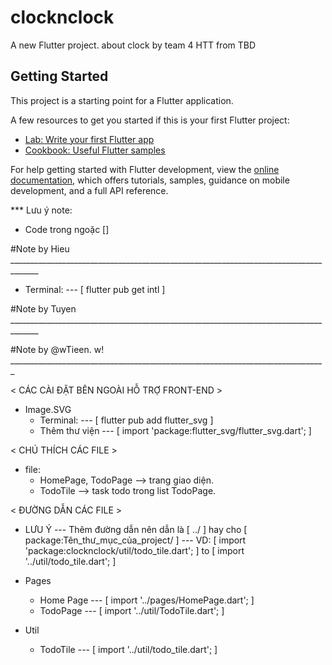 # clocknclock

A new Flutter project. about clock by team 4 HTT from TBD

## Getting Started

This project is a starting point for a Flutter application.

A few resources to get you started if this is your first Flutter project:

- [Lab: Write your first Flutter app](https://docs.flutter.dev/get-started/codelab)
- [Cookbook: Useful Flutter samples](https://docs.flutter.dev/cookbook)

For help getting started with Flutter development, view the
[online documentation](https://docs.flutter.dev/), which offers tutorials,
samples, guidance on mobile development, and a full API reference.


*** Lưu ý note:
  * Code trong ngoặc []


#Note by Hieu _____________________________________________________________________________________
+ Terminal: --- [ flutter pub get intl ]







#Note by Tuyen _____________________________________________________________________________________








#Note by @wTieen. w! _______________________________________________________________________________

< CÁC CÀI ĐẶT BÊN NGOÀI HỖ TRỢ FRONT-END >
- Image.SVG
  + Terminal: --- [ flutter pub add flutter_svg ]
  + Thêm thư viện --- [ import 'package:flutter_svg/flutter_svg.dart'; ]


< CHÚ THÍCH CÁC FILE >
- file:
  + HomePage, TodoPage --> trang giao diện.
  + TodoTile --> task todo trong list TodoPage.


< ĐƯỜNG DẪN CÁC FILE >

-  LƯU Ý --- Thêm đường dẫn nên dẫn là  [ ../ ] hay cho [ package:Tên_thư_mục_của_project/ ] ---
  VD: [ import 'package:clocknclock/util/todo_tile.dart'; ] to [ import '../util/todo_tile.dart'; ]

- Pages
  + Home Page --- [ import '../pages/HomePage.dart'; ]
  + TodoPage --- [ import '../util/TodoTile.dart'; ]
- Util
  + TodoTile --- [ import '../util/todo_tile.dart'; ]


